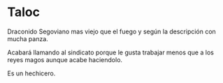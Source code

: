 # Taloc

Draconido Segoviano mas viejo que el fuego y según la descripción con mucha panza. 

Acabará llamando al sindicato porque le gusta trabajar menos que a los reyes magos aunque acabe haciendolo.

Es un hechicero.